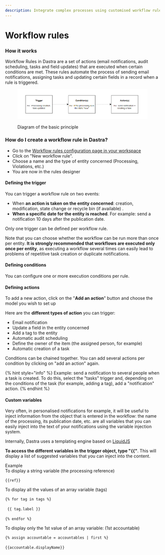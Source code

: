 ```yaml
---
description: Integrate complex processes using customised workflow rules
---
```


# Workflow rules

### How it works&#x20;

Workflow Rules in Dastra are a set of actions (email notifications, audit scheduling, tasks and field updates) that are executed when certain conditions are met. These rules automate the process of sending email notifications, assigning tasks and updating certain fields in a record when a rule is triggered.

<figure><img src="../../.gitbook/assets/image (328).png" alt=""><figcaption><p>Diagram of the basic principle</p></figcaption></figure>

### How do I create a workflow rule in Dastra?&#x20;

* Go to the [Workflow rules configuration page in your workspace ](https://app.dastra.eu/workspace/0/settings/workflow-rules)
* Click on "New workflow rule".&#x20;
* Choose a name and the type of entity concerned (Processing, Violations, etc.)
* You are now in the rules designer

#### Defining the trigger

You can trigger a workflow rule on two events:

* When **an action is taken on the entity concerned**: creation, modification, state change or recycle bin (if available) .&#x20;
* **When a specific date for the entity is reached**. For example: send a notification 10 days after the publication date.

Only one trigger can be defined per workflow rule.

Note that you can choose whether the workflow can be run more than once per entity. **It is strongly recommended that workflows are executed only once per entity**, as executing a workflow several times can easily lead to problems of repetitive task creation or duplicate notifications.

#### Defining conditions

You can configure one or more execution conditions per rule.

#### Defining actions

To add a new action, click on the "**Add an action**" button and choose the model you wish to set up

Here are the **different types of action** you can trigger:

* Email notification&#x20;
* Update a field in the entity concerned&#x20;
* Add a tag to the entity&#x20;
* Automatic audit scheduling&#x20;
* Define the owner of the item (the assigned person, for example)&#x20;
* Automatic creation of a task

Conditions can be chained together. You can add several actions per condition by clicking on "add an action" again.

{% hint style="info" %}
Example: send a notification to several people when a task is created. To do this, select the "tasks" trigger and, depending on the conditions of the task (for example, adding a tag), add a "notification" action.
{% endhint %}

#### Custom variables

Very often, in personalised notifications for example, it will be useful to inject information from the object that is entered in the workflow: the name of the processing, its publication date, etc. are all variables that you can easily inject into the text of your notifications using the variable injection system.&#x20;

Internally, Dastra uses a templating engine based on [LiquidJS ](https://shopify.github.io/liquid/basics/introduction/)

**To access the different variables in the trigger object, type "\{{"**. This will display a list of suggested variables that you can inject into the content.



Example\
To display a string variable (the processing reference)

```
{{ref}}
```



To display all the values of an array variable (tags)

```
{% for tag in tags %}

 {{ tag.label }}

{% endfor %}
```



To display only the 1st value of an array variable: (1st accountable)

```
{% assign accountable = accountables | first %}

{{accountable.displayName}}
```

